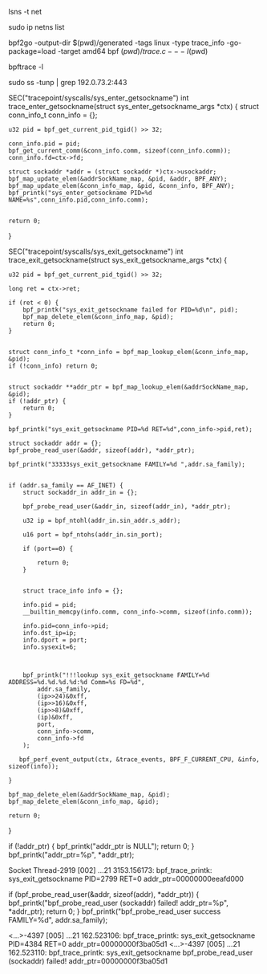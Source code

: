 lsns -t net


sudo ip netns list


bpf2go -output-dir $(pwd)/generated -tags linux -type trace_info -go-package=load -target amd64 bpf $(pwd)/trace.c -- -I$(pwd)

bpftrace -l

sudo ss -tunp | grep 192.0.73.2:443


SEC("tracepoint/syscalls/sys_enter_getsockname")
int trace_enter_getsockname(struct sys_enter_getsockname_args *ctx) {
    struct conn_info_t conn_info = {};

    u32 pid = bpf_get_current_pid_tgid() >> 32;

    conn_info.pid = pid;
    bpf_get_current_comm(&conn_info.comm, sizeof(conn_info.comm));
    conn_info.fd=ctx->fd;

    struct sockaddr *addr = (struct sockaddr *)ctx->usockaddr; 
    bpf_map_update_elem(&addrSockName_map, &pid, &addr, BPF_ANY);
    bpf_map_update_elem(&conn_info_map, &pid, &conn_info, BPF_ANY);
    bpf_printk("sys_enter_getsockname PID=%d NAME=%s",conn_info.pid,conn_info.comm);


    return 0;
}

SEC("tracepoint/syscalls/sys_exit_getsockname")
int trace_exit_getsockname(struct sys_exit_getsockname_args *ctx) {

    u32 pid = bpf_get_current_pid_tgid() >> 32;

    long ret = ctx->ret;

    if (ret < 0) {
        bpf_printk("sys_exit_getsockname failed for PID=%d\n", pid);
        bpf_map_delete_elem(&conn_info_map, &pid);
        return 0;
    }
  

    struct conn_info_t *conn_info = bpf_map_lookup_elem(&conn_info_map, &pid);
    if (!conn_info) return 0;


    struct sockaddr **addr_ptr = bpf_map_lookup_elem(&addrSockName_map, &pid);
    if (!addr_ptr) {
        return 0;
    }

    bpf_printk("sys_exit_getsockname PID=%d RET=%d",conn_info->pid,ret);

    struct sockaddr addr = {};
    bpf_probe_read_user(&addr, sizeof(addr), *addr_ptr);  

    bpf_printk("33333sys_exit_getsockname FAMILY=%d ",addr.sa_family);


    if (addr.sa_family == AF_INET) {
        struct sockaddr_in addr_in = {};

        bpf_probe_read_user(&addr_in, sizeof(addr_in), *addr_ptr);

        u32 ip = bpf_ntohl(addr_in.sin_addr.s_addr);

        u16 port = bpf_ntohs(addr_in.sin_port);

        if (port==0) {

            return 0;
        }

        
        struct trace_info info = {};

        info.pid = pid;
        __builtin_memcpy(info.comm, conn_info->comm, sizeof(info.comm));

        info.pid=conn_info->pid;
        info.dst_ip=ip;
        info.dport = port;
        info.sysexit=6;
        
    
        
        bpf_printk("!!!lookup sys_exit_getsockname FAMILY=%d ADDRESS=%d.%d.%d.%d:%d Comm=%s FD=%d",
            addr.sa_family,
            (ip>>24)&0xff,
            (ip>>16)&0xff,
            (ip>>8)&0xff,
            (ip)&0xff,
            port,
            conn_info->comm,
            conn_info->fd
        );

       bpf_perf_event_output(ctx, &trace_events, BPF_F_CURRENT_CPU, &info, sizeof(info));
       
    }

    bpf_map_delete_elem(&addrSockName_map, &pid);  
    bpf_map_delete_elem(&conn_info_map, &pid);

    return 0;
}


if (!addr_ptr) {
    bpf_printk("addr_ptr is NULL");
    return 0;
}
bpf_printk("addr_ptr=%p", *addr_ptr);

Socket Thread-2919    [002] ...21  3153.156173: bpf_trace_printk: sys_exit_getsockname  PID=2799 RET=0 addr_ptr=00000000eeafd000


if (bpf_probe_read_user(&addr, sizeof(addr), *addr_ptr)) {
    bpf_printk("bpf_probe_read_user (sockaddr) failed! addr_ptr=%p", *addr_ptr);
    return 0;
}
bpf_printk("bpf_probe_read_user success FAMILY=%d", addr.sa_family);

 <...>-4397    [005] ...21   162.523106: bpf_trace_printk: sys_exit_getsockname  PID=4384 RET=0 addr_ptr=00000000f3ba05d1
           <...>-4397    [005] ...21   162.523110: bpf_trace_printk: sys_exit_getsockname bpf_probe_read_user (sockaddr) failed! addr_ptr=00000000f3ba05d1






